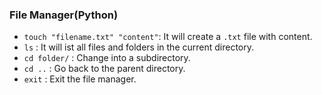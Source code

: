 ### File Manager(Python)

- `touch "filename.txt" "content"`: It will create a `.txt` file with content.
- `ls` : It will ist all files and folders in the current directory.
- `cd folder/` : Change into a subdirectory.
- `cd ..` : Go back to the parent directory.
- `exit` : Exit the file manager.
